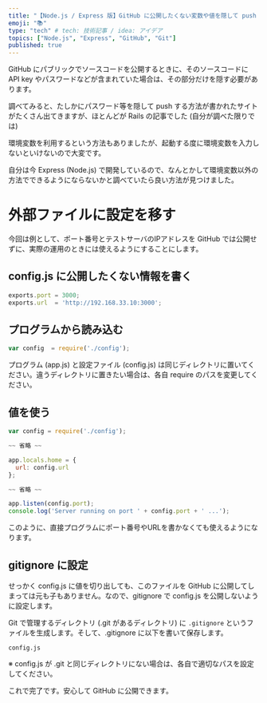 ```yaml
---
title: "【Node.js / Express 版】GitHub に公開したくない変数や値を隠して push する方法"
emoji: "📚"
type: "tech" # tech: 技術記事 / idea: アイデア
topics: ["Node.js", "Express", "GitHub", "Git"]
published: true
---
```


GitHub にパブリックでソースコードを公開するときに、そのソースコードに API key やパスワードなどが含まれていた場合は、その部分だけを隠す必要があります。

調べてみると、たしかにパスワード等を隠して push する方法が書かれたサイトがたくさん出てきますが、ほとんどが Rails の記事でした (自分が調べた限りでは)

環境変数を利用するという方法もありましたが、起動する度に環境変数を入力しないといけないので大変です。

自分は今 Express (Node.js) で開発しているので、なんとかして環境変数以外の方法でできるようにならないかと調べていたら良い方法が見つけました。

# 外部ファイルに設定を移す
今回は例として、ポート番号とテストサーバのIPアドレスを GitHub では公開せずに、実際の運用のときには使えるようにすることにします。

## config.js に公開したくない情報を書く
```lang:config.js
exports.port = 3000;
exports.url  = 'http://192.168.33.10:3000';
```

## プログラムから読み込む
```lang:app.js
var config  = require('./config');
```
プログラム (app.js) と設定ファイル (config.js) は同じディレクトリに置いてください。違うディレクトリに置きたい場合は、各自 require のパスを変更してください。

## 値を使う
```lang:app.js
var config = require('./config');

~~ 省略 ~~

app.locals.home = {
  url: config.url
};

~~ 省略 ~~

app.listen(config.port);
console.log('Server running on port ' + config.port + ' ...');
```
このように、直接プログラムにポート番号やURLを書かなくても使えるようになります。

## gitignore に設定
せっかく config.js に値を切り出しても、このファイルを GitHub に公開してしまっては元も子もありません。なので、gitignore で config.js を公開しないように設定します。

Git で管理するディレクトリ (.git があるディレクトリ) に `.gitignore` というファイルを生成します。そして、.gitignore に以下を書いて保存します。

```lang:.gitignore
config.js
```

※ config.js が .git と同じディレクトリにない場合は、各自で適切なパスを設定してください。

これで完了です。安心して GitHub に公開できます。
